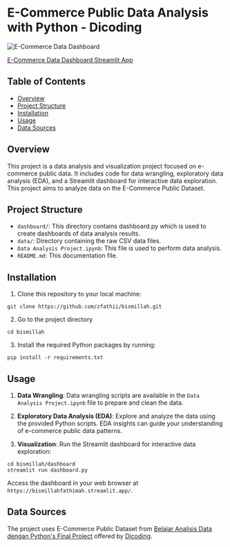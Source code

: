 # E-Commerce Public Data Analysis with Python - Dicoding
![E-Commerce Data Dashboard](https://drive.google.com/file/d/1FAcpD9IV-EkYDCV08G5uYJRG_PCyoKFN/view?usp=sharing)

[E-Commerce Data Dashboard Streamlit App](https://bismillahfathimah.streamlit.app/)

## Table of Contents
- [Overview](#overview)
- [Project Structure](#project-structure)
- [Installation](#installation)
- [Usage](#usage)
- [Data Sources](#data-sources)

## Overview
This project is a data analysis and visualization project focused on e-commerce public data. It includes code for data wrangling, exploratory data analysis (EDA), and a Streamlit dashboard for interactive data exploration. This project aims to analyze data on the E-Commerce Public Dataset.

## Project Structure
- `dashboard/`: This directory contains dashboard.py which is used to create dashboards of data analysis results.
- `data/`: Directory containing the raw CSV data files.
- `Data Analysis Project.ipynb`: This file is used to perform data analysis.
- `README.md`: This documentation file.

## Installation
1. Clone this repository to your local machine:
```
git clone https://github.com/zfathii/bismillah.git
```
2. Go to the project directory
```
cd bismillah
```
3. Install the required Python packages by running:
```
pip install -r requirements.txt
```

## Usage
1. **Data Wrangling**: Data wrangling scripts are available in the `Data Analysis Project.ipynb` file to prepare and clean the data.

2. **Exploratory Data Analysis (EDA)**: Explore and analyze the data using the provided Python scripts. EDA insights can guide your understanding of e-commerce public data patterns.

3. **Visualization**: Run the Streamlit dashboard for interactive data exploration:

```
cd bismillah/dashboard
streamlit run dashboard.py
```
Access the dashboard in your web browser at `https://bismillahfathimah.streamlit.app/`.

## Data Sources
The project uses E-Commerce Public Dataset from [Belajar Analisis Data dengan Python's Final Project](https://drive.google.com/file/d/1MsAjPM7oKtVfJL_wRp1qmCajtSG1mdcK/view) offered by [Dicoding](https://www.dicoding.com/).
